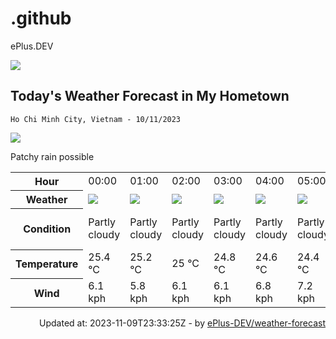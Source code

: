 # .github
ePlus.DEV

![](https://komarev.com/ghpvc/?username=ePlus-DEV&style=for-the-badge)

## Today's Weather Forecast in My Hometown



`Ho Chi Minh City, Vietnam - 10/11/2023`

<img src="https://cdn.weatherapi.com/weather/64x64/day/176.png" />

Patchy rain possible


<table>
    <tr>
        <th>Hour</th>
        <td>00:00</td><td>01:00</td><td>02:00</td><td>03:00</td><td>04:00</td><td>05:00</td><td>06:00</td><td>07:00</td><td>08:00</td><td>09:00</td><td>10:00</td><td>11:00</td><td>12:00</td><td>13:00</td><td>14:00</td><td>15:00</td><td>16:00</td><td>17:00</td><td>18:00</td><td>19:00</td><td>20:00</td><td>21:00</td><td>22:00</td><td>23:00</td>
    </tr>
    <tr>
        <th>Weather</th>
        <td><img src="https://cdn.weatherapi.com/weather/64x64/night/116.png"></img></td><td><img src="https://cdn.weatherapi.com/weather/64x64/night/116.png"></img></td><td><img src="https://cdn.weatherapi.com/weather/64x64/night/116.png"></img></td><td><img src="https://cdn.weatherapi.com/weather/64x64/night/116.png"></img></td><td><img src="https://cdn.weatherapi.com/weather/64x64/night/116.png"></img></td><td><img src="https://cdn.weatherapi.com/weather/64x64/night/116.png"></img></td><td><img src="https://cdn.weatherapi.com/weather/64x64/day/116.png"></img></td><td><img src="https://cdn.weatherapi.com/weather/64x64/day/113.png"></img></td><td><img src="https://cdn.weatherapi.com/weather/64x64/day/113.png"></img></td><td><img src="https://cdn.weatherapi.com/weather/64x64/day/113.png"></img></td><td><img src="https://cdn.weatherapi.com/weather/64x64/day/116.png"></img></td><td><img src="https://cdn.weatherapi.com/weather/64x64/day/176.png"></img></td><td><img src="https://cdn.weatherapi.com/weather/64x64/day/353.png"></img></td><td><img src="https://cdn.weatherapi.com/weather/64x64/day/353.png"></img></td><td><img src="https://cdn.weatherapi.com/weather/64x64/day/353.png"></img></td><td><img src="https://cdn.weatherapi.com/weather/64x64/day/116.png"></img></td><td><img src="https://cdn.weatherapi.com/weather/64x64/day/116.png"></img></td><td><img src="https://cdn.weatherapi.com/weather/64x64/day/113.png"></img></td><td><img src="https://cdn.weatherapi.com/weather/64x64/night/113.png"></img></td><td><img src="https://cdn.weatherapi.com/weather/64x64/night/176.png"></img></td><td><img src="https://cdn.weatherapi.com/weather/64x64/night/113.png"></img></td><td><img src="https://cdn.weatherapi.com/weather/64x64/night/113.png"></img></td><td><img src="https://cdn.weatherapi.com/weather/64x64/night/176.png"></img></td><td><img src="https://cdn.weatherapi.com/weather/64x64/night/116.png"></img></td>
    </tr>
    <tr>
        <th>Condition</th>
        <td width="200px">Partly cloudy</td><td width="200px">Partly cloudy</td><td width="200px">Partly cloudy</td><td width="200px">Partly cloudy</td><td width="200px">Partly cloudy</td><td width="200px">Partly cloudy</td><td width="200px">Partly cloudy</td><td width="200px">Sunny</td><td width="200px">Sunny</td><td width="200px">Sunny</td><td width="200px">Partly cloudy</td><td width="200px">Patchy rain possible</td><td width="200px">Light rain shower</td><td width="200px">Light rain shower</td><td width="200px">Light rain shower</td><td width="200px">Partly cloudy</td><td width="200px">Partly cloudy</td><td width="200px">Sunny</td><td width="200px">Clear</td><td width="200px">Patchy rain possible</td><td width="200px">Clear</td><td width="200px">Clear</td><td width="200px">Patchy rain possible</td><td width="200px">Partly cloudy</td>
    </tr>
    <tr>
        <th>Temperature</th>
        <td>25.4 °C</td><td>25.2 °C</td><td>25 °C</td><td>24.8 °C</td><td>24.6 °C</td><td>24.4 °C</td><td>26 °C</td><td>25.8 °C</td><td>27.7 °C</td><td>29.3 °C</td><td>30.6 °C</td><td>31.5 °C</td><td>31.8 °C</td><td>31.8 °C</td><td>29.6 °C</td><td>27.7 °C</td><td>27.2 °C</td><td>26.8 °C</td><td>26.4 °C</td><td>26.2 °C</td><td>25.9 °C</td><td>25.6 °C</td><td>25.4 °C</td><td>25.3 °C</td>
    </tr>
    <tr>
        <th>Wind</th>
        <td>6.1 kph</td><td>5.8 kph</td><td>6.1 kph</td><td>6.1 kph</td><td>6.8 kph</td><td>7.2 kph</td><td>6.1 kph</td><td>7.6 kph</td><td>9 kph</td><td>8.3 kph</td><td>7.6 kph</td><td>6.8 kph</td><td>7.2 kph</td><td>8.6 kph</td><td>10.8 kph</td><td>8.6 kph</td><td>7.6 kph</td><td>6.5 kph</td><td>7.9 kph</td><td>7.9 kph</td><td>7.6 kph</td><td>7.6 kph</td><td>7.2 kph</td><td>6.5 kph</td>
    </tr>
</table>


<div align="right">
    Updated at: 2023-11-09T23:33:25Z - by <a target="_blank"
        href="https://github.com/ePlus-DEV/weather-forecast">ePlus-DEV/weather-forecast</a>
</div>
